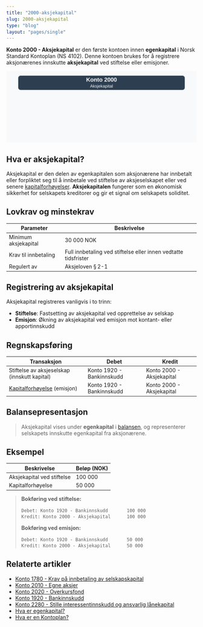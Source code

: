 ```yaml
---
title: "2000-aksjekapital"
slug: 2000-aksjekapital
type: "blog"
layout: "pages/single"
---
```


**Konto 2000 - Aksjekapital** er den første kontoen innen **egenkapital** i Norsk Standard Kontoplan (NS 4102). Denne kontoen brukes for å registrere aksjonærenes innskutte **aksjekapital** ved stiftelse eller emisjoner.

![Illustrasjon av konto 2000 aksjekapital](2000-aksjekapital-image.svg)

## Hva er aksjekapital?

Aksjekapital er den delen av egenkapitalen som aksjonærene har innbetalt eller forpliktet seg til å innbetale ved stiftelse av aksjeselskapet eller ved senere [kapitalforhøyelser](/blogs/regnskap/kapitalforhoyelse "Kapitalforhøyelse: Metoder og Regnskapsføring"). **Aksjekapitalen** fungerer som en økonomisk sikkerhet for selskapets kreditorer og gir et signal om selskapets soliditet.

## Lovkrav og minstekrav

| Parameter                    | Beskrivelse                                                      |
|------------------------------|------------------------------------------------------------------|
| Minimum aksjekapital         | 30 000 NOK                                                       |
| Krav til innbetaling          | Full innbetaling ved stiftelse eller innen vedtatte tidsfrister  |
| Regulert av                  | Aksjeloven § 2-1                                                 |

## Registrering av aksjekapital

Aksjekapital registreres vanligvis i to trinn:

* **Stiftelse**: Fastsetting av aksjekapital ved opprettelse av selskap
* **Emisjon**: Økning av aksjekapital ved emisjon mot kontant- eller apportinnskudd

## Regnskapsføring

| Transaksjon                                  | Debet                             | Kredit                        |
|----------------------------------------------|-----------------------------------|-------------------------------|
| Stiftelse av aksjeselskap (innskutt kapital) | Konto 1920 - Bankinnskudd         | Konto 2000 - Aksjekapital     |
| [Kapitalforhøyelse](/blogs/regnskap/kapitalforhoyelse "Kapitalforhøyelse: Metoder og Regnskapsføring") (emisjon) | Konto 1920 - Bankinnskudd         | Konto 2000 - Aksjekapital     |

## Balansepresentasjon

>Aksjekapital vises under **egenkapital** i [balansen](/blogs/regnskap/hva-er-balanseregnskap "Hva er Balanseregnskap?"), og representerer selskapets innskutte egenkapital fra aksjonærene.

## Eksempel

| Beskrivelse                    | Beløp (NOK) |
|--------------------------------|-------------|
| Aksjekapital ved stiftelse     | 100 000     |
| Kapitalforhøyelse              | 50 000      |

>**Bokføring ved stiftelse:**
>
>```plaintext
>Debet: Konto 1920 - Bankinnskudd       100 000
>Kredit: Konto 2000 - Aksjekapital      100 000
>```
>
>**Bokføring ved emisjon:**
>
>```plaintext
>Debet: Konto 1920 - Bankinnskudd       50 000
>Kredit: Konto 2000 - Aksjekapital      50 000
>```

## Relaterte artikler

* [Konto 1780 - Krav på innbetaling av selskapskapital](/blogs/kontoplan/1780-krav-pa-innbetaling-av-selskapskapital "Konto 1780 - Krav på innbetaling av selskapskapital")
* [Konto 2010 - Egne aksjer](/blogs/kontoplan/2010-egne-aksjer "Konto 2010 - Egne aksjer: Egne aksjer i Norsk Standard Kontoplan")
* [Konto 2020 - Overkursfond](/blogs/kontoplan/2020-overkursfond "Konto 2020 - Overkursfond: Overkursfond i Norsk Standard Kontoplan")
* [Konto 1920 - Bankinnskudd](/blogs/kontoplan/1920-bankinnskudd "Konto 1920 - Bankinnskudd: Bankinnskudd i Norsk Standard Kontoplan")
* [Konto 2280 - Stille interessentinnskudd og ansvarlig lånekapital](/blogs/kontoplan/2280-stille-interessentinnskudd-og-ansvarlig-lanekapital "Konto 2280 - Stille interessentinnskudd og ansvarlig lånekapital i Norsk Standard Kontoplan")
* [Hva er egenkapital?](/blogs/regnskap/hva-er-egenkapital "Hva er Egenkapital? Komplett Guide til Egenkapital i Regnskap")
* [Hva er en Kontoplan?](/blogs/regnskap/hva-er-kontoplan "Hva er en Kontoplan? Komplett Guide til Kontoplaner i Norsk Regnskap")
